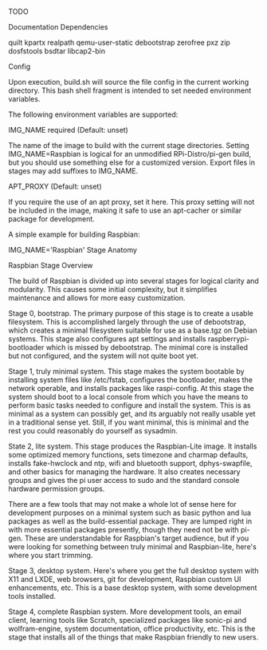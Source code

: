 TODO

Documentation
Dependencies

quilt kpartx realpath qemu-user-static debootstrap zerofree pxz zip dosfstools bsdtar libcap2-bin

Config

Upon execution, build.sh will source the file config in the current working directory. This bash shell fragment is intended to set needed environment variables.

The following environment variables are supported:

IMG_NAME required (Default: unset)

The name of the image to build with the current stage directories. Setting IMG_NAME=Raspbian is logical for an unmodified RPi-Distro/pi-gen build, but you should use something else for a customized version. Export files in stages may add suffixes to IMG_NAME.

APT_PROXY (Default: unset)

If you require the use of an apt proxy, set it here. This proxy setting will not be included in the image, making it safe to use an apt-cacher or similar package for development.

A simple example for building Raspbian:

IMG_NAME='Raspbian'
Stage Anatomy

Raspbian Stage Overview

The build of Raspbian is divided up into several stages for logical clarity and modularity. This causes some initial complexity, but it simplifies maintenance and allows for more easy customization.

Stage 0, bootstrap. The primary purpose of this stage is to create a usable filesystem. This is accomplished largely through the use of debootstrap, which creates a minimal filesystem suitable for use as a base.tgz on Debian systems. This stage also configures apt settings and installs raspberrypi-bootloader which is missed by debootstrap. The minimal core is installed but not configured, and the system will not quite boot yet.

Stage 1, truly minimal system. This stage makes the system bootable by installing system files like /etc/fstab, configures the bootloader, makes the network operable, and installs packages like raspi-config. At this stage the system should boot to a local console from which you have the means to perform basic tasks needed to configure and install the system. This is as minimal as a system can possibly get, and its arguably not really usable yet in a traditional sense yet. Still, if you want minimal, this is minimal and the rest you could reasonably do yourself as sysadmin.

State 2, lite system. This stage produces the Raspbian-Lite image. It installs some optimized memory functions, sets timezone and charmap defaults, installs fake-hwclock and ntp, wifi and bluetooth support, dphys-swapfile, and other basics for managing the hardware. It also creates necessary groups and gives the pi user access to sudo and the standard console hardware permission groups.

There are a few tools that may not make a whole lot of sense here for development purposes on a minimal system such as basic python and lua packages as well as the build-essential package. They are lumped right in with more essential packages presently, though they need not be with pi-gen. These are understandable for Raspbian's target audience, but if you were looking for something between truly minimal and Raspbian-lite, here's where you start trimming.

Stage 3, desktop system. Here's where you get the full desktop system with X11 and LXDE, web browsers, git for development, Raspbian custom UI enhancements, etc. This is a base desktop system, with some development tools installed.

Stage 4, complete Raspbian system. More development tools, an email client, learning tools like Scratch, specialized packages like sonic-pi and wolfram-engine, system documentation, office productivity, etc. This is the stage that installs all of the things that make Raspbian friendly to new users.
